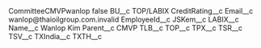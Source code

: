 <?xml version="1.0" encoding="UTF-8"?>
<CustomMetadata xmlns="http://soap.sforce.com/2006/04/metadata" xmlns:xsi="http://www.w3.org/2001/XMLSchema-instance" xmlns:xsd="http://www.w3.org/2001/XMLSchema">
    <label>CommitteeCMVPwanlop</label>
    <protected>false</protected>
    <values>
        <field>BU__c</field>
        <value xsi:type="xsd:string">TOP/LABIX</value>
    </values>
    <values>
        <field>CreditRating__c</field>
        <value xsi:nil="true"/>
    </values>
    <values>
        <field>Email__c</field>
        <value xsi:type="xsd:string">wanlop@thaioilgroup.com.invalid</value>
    </values>
    <values>
        <field>EmployeeId__c</field>
        <value xsi:nil="true"/>
    </values>
    <values>
        <field>JSKem__c</field>
        <value xsi:nil="true"/>
    </values>
    <values>
        <field>LABIX__c</field>
        <value xsi:nil="true"/>
    </values>
    <values>
        <field>Name__c</field>
        <value xsi:type="xsd:string">Wanlop Kim</value>
    </values>
    <values>
        <field>Parent__c</field>
        <value xsi:type="xsd:string">CMVP</value>
    </values>
    <values>
        <field>TLB__c</field>
        <value xsi:nil="true"/>
    </values>
    <values>
        <field>TOP__c</field>
        <value xsi:nil="true"/>
    </values>
    <values>
        <field>TPX__c</field>
        <value xsi:nil="true"/>
    </values>
    <values>
        <field>TSR__c</field>
        <value xsi:nil="true"/>
    </values>
    <values>
        <field>TSV__c</field>
        <value xsi:nil="true"/>
    </values>
    <values>
        <field>TXIndia__c</field>
        <value xsi:nil="true"/>
    </values>
    <values>
        <field>TXTH__c</field>
        <value xsi:nil="true"/>
    </values>
</CustomMetadata>
